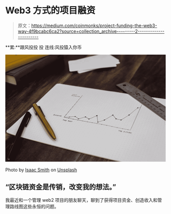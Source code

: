 # Web3 方式的项目融资

> 原文：<https://medium.com/coinmonks/project-funding-the-web3-way-4f9bcabc6ca2?source=collection_archive---------2----------------------->

**累:**跟风投投
投 连线:风投猿入你币

![](img/d1212aa1365670b6be079484b920e970.png)

Photo by [Isaac Smith](https://unsplash.com/@isaacmsmith?utm_source=unsplash&utm_medium=referral&utm_content=creditCopyText) on [Unsplash](https://unsplash.com/s/photos/strategy?utm_source=unsplash&utm_medium=referral&utm_content=creditCopyText)

## “区块链资金是传销，改变我的想法。”

我最近和一个管理 web2 项目的朋友聊天，聊到了获得项目资金、创造收入和管理路线图这些永恒的问题。